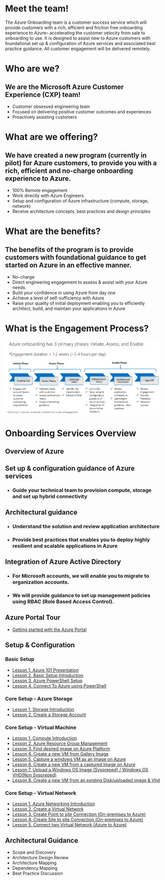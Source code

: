 # Meet the team!
The Azure Onboarding team is a customer success service which will provide customers with a rich, efficient and friction free onboarding experience to Azure– accelerating the customer velocity from sale to onboarding to use.  It is designed to assist new to Azure customers with foundational set up & configuration of Azure services and associated best practice guidance. All customer engagement will be delivered remotely.

# Who are we?
## We are the Microsoft Azure Customer Experience (CXP) team!
* Customer obsessed engineering team
* Focused on delivering positive customer outcomes and experiences
* Proactively assisting customers

# What are we offering?
## We have created a new program (currently in pilot) for Azure customers, to provide you with a rich, efficient and no-charge onboarding experience to Azure.
* 100% Remote engagement
* Work directly with Azure Engineers
* Setup and configuration of Azure infrastructure (compute, storage, network)
* Receive architecture concepts, best practices and design principles

# What are the benefits?
## The benefits of the program is to provide customers with foundational guidance to get started on Azure in an effective manner.
* No-charge
* Direct engineering engagement to assess & assist with your Azure needs.
* Build your confidence in using Azure from day one
* Achieve a level of self-sufficiency with Azure
* Raise your quality of initial deployment enabling you to efficiently architect, build, and maintain your applications in Azure

# What is the Engagement Process?
![Screenshot](EngagementProcess.png)

# Onboarding Services Overview

## Overview of Azure
## Set up & configuration guidance of Azure services
  * ### Guide your technical team to provision compute, storage and set up hybrid connectivity
## Architectural guidance
  * ### Understand the solution and review application architecture
  * ### Provide best practices that enables you to deploy highly resilient and scalable applications in Azure
## Integration of Azure Active Directory
  * ### For Microsoft accounts, we will enable you to migrate to organization accounts.
  * ### We will provide guidance to set up management policies using RBAC (Role Based Access Control).

## Azure Portal Tour
* [Getting started with the Azure Portal](https://github.com/Azure/onboarding-guidance/blob/master/PortalTour101.md)

## Setup & Configuration
### Basic Setup
* [Lesson 1. Azure 101 Presentation](https://github.com/Azure/onboarding-guidance/blob/master/windows/Module%200/L1-Azure101.md)
* [Lesson 2. Basic Setup Introduction](https://github.com/Azure/onboarding-guidance/blob/master/windows/Module%200/L2-SetupIntro.md)
* [Lesson 3. Azure PowerShell Setup](https://github.com/Azure/onboarding-guidance/blob/master/windows/Module%200/L3-AzurePowershellSetup.md)
* [Lesson 4. Connect To Azure using PowerShell](https://github.com/Azure/onboarding-guidance/blob/master/windows/Module%200/L4-ConnectToAzure.md)

### Core Setup - Azure Storage
* [Lesson 1. Storage Introduction](https://github.com/Azure/onboarding-guidance/blob/master/windows/Module%20I/L1-StorageIntro.md)
* [Lesson 2. Create a Storage Account](https://github.com/Azure/onboarding-guidance/blob/master/windows/Module%20I/L2-StorageAccountMetricsLogging.md)

### Core Setup - Virtual Machine
* [Lesson 1. Compute Introduction](https://github.com/Azure/onboarding-guidance/blob/master/windows/Module%20II/L1-ComputeIntro.md)
* [Lesson 2. Azure Resource Group Management](https://github.com/Azure/onboarding-guidance/blob/master/windows/Module%20II/L2-AzureRMResourceGroupMgmt.md)
* [Lesson 3. Find desired image on Azure Platform](https://github.com/Azure/onboarding-guidance/blob/master/windows/Module%20II/L3-FindAPublishedImage.md)
* [Lesson 4. Create a new VM from Gallery Image](https://github.com/Azure/onboarding-guidance/blob/master/windows/Module%20II/L4-CreateVirtualMachineGI.md)
* [Lesson 5. Capture a windows VM as an Image on Azure](https://github.com/Azure/onboarding-guidance/blob/master/windows/Module%20II/L5-CaptureWindowsVMImage.md)
* [Lesson 6. Create a new VM from a captured Image on Azure](https://github.com/Azure/onboarding-guidance/blob/master/windows/Module%20II/L6-DeployCapturedVM.md)
* [Lesson 7. Upload a Windows OS Image (Syspreped) / Windows OS VHD(Non Syspreped)](https://github.com/Azure/onboarding-guidance/blob/master/windows/Module%20II/L7-UploadedVMfromOnpremise.md)
* [Lesson 8. Create a new VM from an existing Disk/uploaded image & Vhd](https://github.com/Azure/onboarding-guidance/blob/master/windows/Module%20II/L8-DeployVMuploadedVHD.md)

### Core Setup - Virtual Network
* [Lesson 1. Azure Networking Introduction](https://github.com/Azure/onboarding-guidance/blob/master/windows/Module%20III/L1-NetworkIntro.md)
* [Lesson 2. Create a Virtual Network](https://github.com/Azure/onboarding-guidance/blob/master/windows/Module%20III/L2-CreateVirtualNetwork.md)
* [Lesson 3. Create Point to site Connection (On-premises to Azure)](https://github.com/Azure/onboarding-guidance/blob/master/windows/Module%20III/L3-Point2Site.md)
* [Lesson 4. Create Site to site Connection (On-premises to Azure)](https://github.com/Azure/onboarding-guidance/blob/master/windows/Module%20III/L4-Site2SiteAuzreonPremise.md)
* [Lesson 5. Connect two Virtual Network (Azure to Azure)](https://github.com/Azure/onboarding-guidance/blob/master/windows/Module%20III/L5-Site2Site2Vnets.md)

## Architectural Guidance
* Scope and Discovery
* Architecture Design Review
* Architecture Mapping
* Dependency Mapping
* Best Practice Discussion
